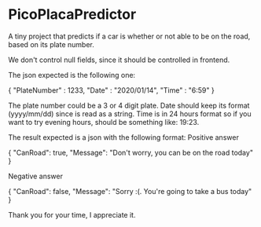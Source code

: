 # PicoPlacaPredictor
A tiny project that predicts if a car is whether or not able to be on the road, based on its plate number.

We don't control null fields, since it should be controlled in frontend. 

The json expected is the following one: 

{
	"PlateNumber" : 1233,
	"Date" : "2020/01/14",
	"Time" : "6:59"
}

The plate number could be a 3 or 4 digit plate.
Date should keep its format (yyyy/mm/dd) since is read as a string. 
Time is in 24 hours format so if you want to try evening hours, should be something like: 19:23.

The result expected is a json with the following format:
Positive answer

{
    "CanRoad": true,
    "Message": "Don't worry, you can be on the road today"
}

Negative answer

{
    "CanRoad": false,
    "Message": "Sorry :(. You're going to take a bus today"
}

Thank you for your time, I appreciate it. 
